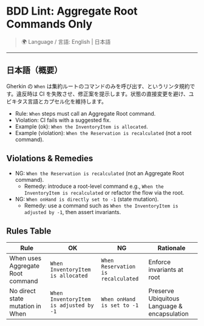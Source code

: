 # BDD Lint: Aggregate Root Commands Only

> 🌍 Language / 言語: English | 日本語

---

## 日本語（概要）

Gherkin の `When` は集約ルートのコマンドのみを呼び出す、というリンタ規約です。違反時は CI を失敗させ、修正案を提示します。状態の直接変更を避け、ユビキタス言語とカプセル化を維持します。

- Rule: `When` steps must call an Aggregate Root command.
- Violation: CI fails with a suggested fix.
- Example (ok): `When the InventoryItem is allocated`.
- Example (violation): `When the Reservation is recalculated` (not a root command).

## Violations & Remedies
- NG: `When the Reservation is recalculated` (not an Aggregate Root command).
  - Remedy: introduce a root-level command e.g., `When the InventoryItem is recalculated` or refactor the flow via the root.
- NG: `When onHand is directly set to -1` (state mutation).
  - Remedy: use a command such as `When the InventoryItem is adjusted by -1`, then assert invariants.
## Rules Table
| Rule | OK | NG | Rationale |
|------|----|----|-----------|
| When uses Aggregate Root command | `When InventoryItem is allocated` | `When Reservation is recalculated` | Enforce invariants at root |
| No direct state mutation in When | `When InventoryItem is adjusted by -1` | `When onHand is set to -1` | Preserve Ubiquitous Language & encapsulation |
